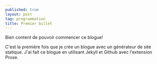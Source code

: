 ```yaml
---
published: true
layout: post
tag: programmation
title: Premier billet
---
```


Bien content de pouvoir commencer ce blogue!

C'est la première fois que je crée un blogue avec un générateur de site statique. J'ai fait ce blogue en utilisant Jekyll et Github avec l'extension Prose.
